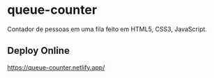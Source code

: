 # queue-counter
Contador de pessoas em uma fila feito em HTML5, CSS3, JavaScript.

## Deploy Online
https://queue-counter.netlify.app/

